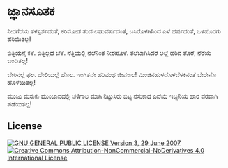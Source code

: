 # ಜ್ಞಾನಸೂತಕ

ನೀರಗೆರೆಯ ತಳಸ್ಪರ್ಶದಂತೆ,
ಕರಿಮೋಡ ತಂದ ಲಘುವರ್ಷದಂತೆ,
ಬಸಿರೊಳಗಿನಿಂದ ಎಳೆ ಹರ್ಷದಂತೆ,
ಒಳಹೊರಗು ಹರಿಯಿತಲ್ಲ!

ಭಿತ್ತಿಯನ್ನೆ ಕಳೆ. ಬಿತ್ತಿಲ್ಲದೆ ಬೆಳೆ.
ನೆತ್ತಿಯಲ್ಲಿ ನೆಲೆನಿಂತ ನೀರಹೊಳೆ.
ತಲೆಬಾಗಿಸಿದರೆ ಅಲ್ಲೆ ಹರಿವ ತೊರೆ,
ನೆರೆಯೆ ಬಂದಿತಲ್ಲ!

ಬೇರಿನಲ್ಲೆ ಫಲ. ಬೇಲಿಯಲ್ಲೆ ಹೊಲ.
ಇಂಗಿತವೇ ಹರಿವಂಥ ಜೀವಜಲ!
ಮಿಂಚಿನಹುಳದೊಳಬೆಳಕಿನಂತೆ
ಬೇರೇನೊ ಹೊಳೆಯಿತಲ್ಲ!

ಮಂಜು ಮಸುಕು ಮುಂಜಾವದಲ್ಲಿ
ಚಳಿಗಾಲ ಮಾಗಿ ನಿಟ್ಟುಸಿರು ಬಿಟ್ಟ
ನಸುಕಾದ ಎದೆಯೆ ಇಬ್ಬನಿಯ ಹಾರ
ವರವಾಗಿ ಪಡೆಯಿತಲ್ಲ!

## License

[![GNU GENERAL PUBLIC LICENSE Version 3, 29 June 2007](https://www.gnu.org/graphics/gplv3-127x51.png) ![Creative Commons Attribution-NonCommercial-NoDerivatives 4.0 International License](https://i.creativecommons.org/l/by-nc-nd/4.0/88x31.png)](../../README.md#ಪರವಾನಗಿ--license)
